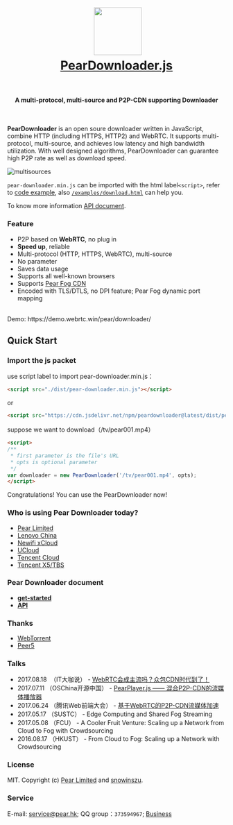 <h1 align="center">
  <img src="fig/pear.png" height="110"></img>
  <br>
  <a href="http://demo.webrtc.win/pear/downloader">PearDownloader.js</a>
  <br>
  <br>
</h1>

<h4 align="center">A multi-protocol, multi-source and P2P-CDN supporting Downloader</h4>
<br>

**PearDownloader** is an open soure downloader written in JavaScript, combine HTTP (including HTTPS, HTTP2) and WebRTC. It supports multi-protocol, multi-source, and achieves low latency and high bandwidth utilization. With well designed algorithms, PearDownloader can guarantee high P2P rate as well as download speed. 

![multisources](fig/fogvdn_multisources.png)

`pear-downloader.min.js` can be imported with the html label`<script>`, refer to  [code example](#使用方法), also [`/examples/download.html`](/examples/download.html) can help you. 

To know more information [API document](docs/get-started.md).<br/>

### Feature

- P2P based on **WebRTC**, no plug in
- **Speed up**, reliable
- Multi-protocol (HTTP, HTTPS, WebRTC), multi-source
- No parameter
- Saves data usage
- Supports all well-known browsers
- Supports [Pear Fog CDN](https://github.com/PearInc/FogVDN)
- Encoded with TLS/DTLS, no DPI feature; Pear Fog dynamic port mapping
<br>
Demo: https://demo.webrtc.win/pear/downloader/


## Quick Start

### Import the js packet
use script label to import pear-downloader.min.js：
```html
<script src="./dist/pear-downloader.min.js"></script>
```
or

```html
<script src="https://cdn.jsdelivr.net/npm/peardownloader@latest/dist/pear-downloader.min.js"></script>
```
suppose we want to download（/tv/pear001.mp4）
```html
<script>
/**
 * first parameter is the file's URL
 * opts is optional parameter
 */
var downloader = new PearDownloader('/tv/pear001.mp4', opts);
</script>
```
Congratulations! You can use the PearDownloader now!

### Who is using Pear Downloader today?

+ [Pear Limited](https://pear.hk)
+ [Lenovo China](https://www.lenovo.com.cn/)
+ [Newifi xCloud](http://www.newifi.com/)
+ [UCloud](https://www.ucloud.cn)
+ [Tencent Cloud](https://qcloud.com)
+ [Tencent X5/TBS](https://x5.tencent.com/tbs/)

### Pear Downloader document
- **[get-started](docs/get-started.md)**
- **[API](docs/api.md)**

### Thanks


- [WebTorrent](https://github.com/webtorrent/webtorrent)
- [Peer5](https://www.peer5.com/#)

###  Talks

- 2017.08.18  （IT大咖说） - [WebRTC会成主流吗？众包CDN时代到了！](http://mp.weixin.qq.com/s/cx_ljl2sexE0XkgliZfnmQ)
- 2017.07.11 （OSChina开源中国） - [PearPlayer.js —— 混合P2P-CDN的流媒体播放器](https://www.oschina.net/p/PearPlayerjs)
- 2017.06.24 （腾讯Web前端大会） - [基于WebRTC的P2P-CDN流媒体加速](http://www.itdks.com/dakalive/detail/2577)
- 2017.05.17 （SUSTC） - Edge Computing and Shared Fog Streaming
- 2017.05.08 （FCU） - A Cooler Fruit Venture: Scaling up a Network from Cloud to Fog with Crowdsourcing
- 2016.08.17 （HKUST） - From Cloud to Fog: Scaling up a Network with Crowdsourcing

### License

MIT. Copyright (c) [Pear Limited](https://pear.hk) and [snowinszu](https://github.com/snowinszu).

### Service
E-mail: <service@pear.hk>; QQ group：`373594967`; [Business](https://github.com/PearInc/FogVDN)
